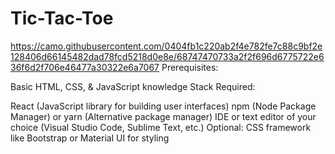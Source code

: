 # Tic-Tac-Toe
https://camo.githubusercontent.com/0404fb1c220ab2f4e782fe7c88c9bf2e128406d66145482dad78fcd5218d0e8e/68747470733a2f2f696d6775722e636f6d2f706e46477a30322e6a7067
Prerequisites:

Basic HTML, CSS, & JavaScript knowledge
Stack Required:

React (JavaScript library for building user interfaces)
npm (Node Package Manager) or yarn (Alternative package manager)
IDE or text editor of your choice (Visual Studio Code, Sublime Text, etc.)
Optional: CSS framework like Bootstrap or Material UI for styling